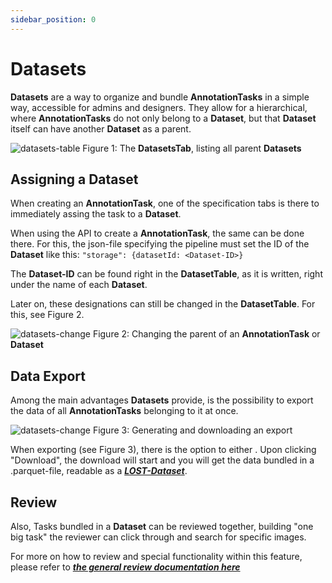 ```yaml
---
sidebar_position: 0
---
```


# Datasets

**Datasets** are a way to organize and bundle **AnnotationTasks** in a simple way, accessible for admins and designers.
They allow for a hierarchical, where **AnnotationTasks** do not only belong to a **Dataset**, but that **Dataset**
itself can have another **Dataset** as a parent.

![datasets-table](/img/datasets_table.png)
Figure 1: The **DatasetsTab**, listing all parent **Datasets**

## Assigning a Dataset

When creating an **AnnotationTask**, one of the specification tabs is there
to immediately assing the task to a **Dataset**.

When using the API to create a **AnnotationTask**, the same can be done there.
For this, the json-file specifying the pipeline must set the ID of the **Dataset** like this:
`"storage": {datasetId: <Dataset-ID>}`

The **Dataset-ID** can be found right in the **DatasetTable**, as it is written, right under the name of each **Dataset**.

Later on, these designations can still be changed in the **DatasetTable**. For this, see Figure 2.

![datasets-change](/img/datasets_change_parent.png)
Figure 2: Changing the parent of an **AnnotationTask** or **Dataset**

## Data Export

Among the main advantages **Datasets** provide, is the possibility to export the data of
all **AnnotationTasks** belonging to it at once.

![datasets-change](/img/datasets_export.png)
Figure 3: Generating and downloading an export

When exporting (see Figure 3), there is the option to either .
Upon clicking "Download", the download will start and you will get the data
bundled in a .parquet-file, readable as a [***LOST-Dataset***](https://github.com/l3p-cv/lost_ds).

## Review

Also, Tasks bundled in a **Dataset** can be reviewed together, building "one big task" the reviewer can click through and
search for specific images.

For more on how to review and special functionality within this feature,
please refer to ***[the general review documentation here](/docs/managing_annotation_pipelines/annotation_review.md)***
